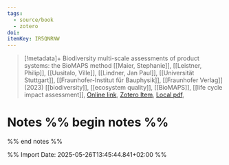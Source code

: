 ```yaml
---
tags:
  - source/book
  - zotero
doi: 
itemKey: IR5QNRNW
---
```

>[!metadata]+
> Biodiversity multi-scale assessments of product systems: the BioMAPS method
> [[Maier, Stephanie]], [[Leistner, Philip]], [[Uusitalo, Ville]], [[Lindner, Jan Paul]], [[Universität Stuttgart]], [[Fraunhofer-Institut für Bauphysik]], 
> [[Fraunhofer Verlag]] (2023)
> [[biodiversity]], [[ecosystem quality]], [[BioMAPS]], [[life cycle impact assessment]], 
> [Online link](), [Zotero Item](zotero://select/library/items/IR5QNRNW), [Local pdf](file://C:/Users/aburg/Documents/references/zotero/storage/7VI2DK93/Maier2023_Biodiversitymultiscale.pdf), 

# Notes %% begin notes %%

%% end notes %%




%% Import Date: 2025-05-26T13:45:44.841+02:00 %%
